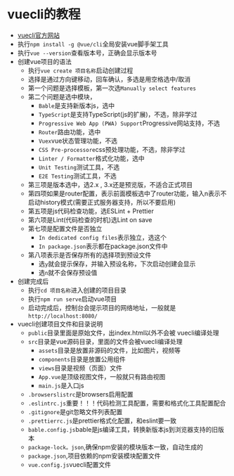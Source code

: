 # vuecli的教程

- [vuecli官方网站](https://cli.vuejs.org/zh/guide/)
- 执行`npm install -g @vue/cli`全局安装vue脚手架工具
- 执行`vue --version`查看版本号，正确会显示版本号
- 创建vue项目的语法
  - 执行`vue create 项目名称`启动创建过程
  - 选择是通过方向键移动，回车确认，多选是用空格选中/取消
  - 第一个问题是选择模板，第一次选`Manually select features`
  - 第二个问题是选中模块，
    - `Bable`是支持新版本js，选中
    - `TypeScript`是支持TypeScript(js的扩展)，不选，除非学过
    - `Progressive Web App (PWA) Support`Progressive网站支持，不选
    - `Router`路由功能，选中
    - `Vuex`vue状态管理功能，不选
    - `CSS Pre-processore`css预处理功能，不选，除非学过
    - `Linter / Formatter`格式化功能，选中
    - `Unit Testing`测试工具，不选
    - `E2E Testing`测试工具，不选
  - 第三项是版本选中，选2.x , 3.x还是预览版，不适合正式项目
  - 第四项如果是router配置，表示前面模板选中了router功能，输入n表示不启动history模式(需要正式服务器支持，所以不要启用)
  - 第五项是js代码检查功能，选ESLint + Prettier
  - 第六项是Lint(代码检查的时机)选Lint on save
  - 第七项是配置文件是否独立
    - `In dedicated config files`表示独立，选这个
    - `In package.json`表示都在package.json文件中
  - 第八项表示是否保存所有的选择项到预设文件
    - 选`y`就会提示保存，并输入预设名称，下次启动创建会显示
    - 选`n`就不会保存预设值
- 创建完成后
  - 执行`cd 项目名称`进入创建的项目目录
  - 执行`npm run serve`启动vue项目
  - 启动完成后，控制台会提示项目的网络地址，一般就是`http://localhost:8080/`
- vuecli创建项目文件和目录说明
  - `public`目录里面是原始文件，出index.html以外不会被
vuecli编译处理
  - `src`目录是vue源码目录，里面的文件会被vuecli编译处理
    - `assets`目录是放置非源码的文件，比如图片，视频等
    - `components`目录是放置公用组件
    - `views`目录是视频（页面）文件
    - `App.vue`是顶级视图文件，一般就只有路由视图
    - `main.js`是入口js
  - `.browserslistrc`是browsers启用配置
  - `.eslintrc.js`重要！！！代码检测工具配置，需要和格式化工具配置配合
  - `.gitignore`是git忽略文件列表配置
  - `.prettierrc.js`是prettier格式化配置，和eslint要一致
  - `bable.config.js`bable是js编译工具，转换新版本js到浏览器支持的旧版本
  - `package-lock。json`,确保npm安装的模块版本一致，自动生成的
  - `package.json`,项目依赖的npm安装模块配置文件
  - `vue.config.js`vuecli配置文件
